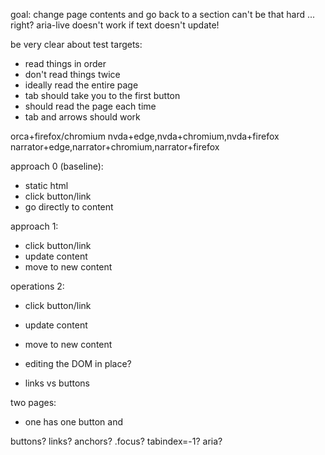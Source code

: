 goal: change page contents and go back to a section
can't be that hard ... right?
aria-live doesn't work if text doesn't update!

be very clear about test targets:
- read things in order
- don't read things twice
- ideally read the entire page
- tab should take you to the first button
- should read the page each time
- tab and arrows should work

orca+firefox/chromium
nvda+edge,nvda+chromium,nvda+firefox
narrator+edge,narrator+chromium,narrator+firefox

approach 0 (baseline):
- static html
- click button/link
- go directly to content

approach 1:
- click button/link
- update content
- move to new content

operations 2:
- click button/link
- update content
- move to new content


- editing the DOM in place?
- links vs buttons

two pages:
- one has one button and 

buttons? links? anchors? .focus? tabindex=-1?
aria?
